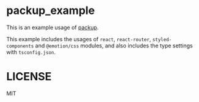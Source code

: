 # packup_example

This is an example usage of [packup](https://deno.land/x/packup@v0.0.10).

This example includes the usages of `react`, `react-router`, `styled-components` and `@emotion/css` modules, and also includes the type settings with `tsconfig.json`.

# LICENSE

MIT

